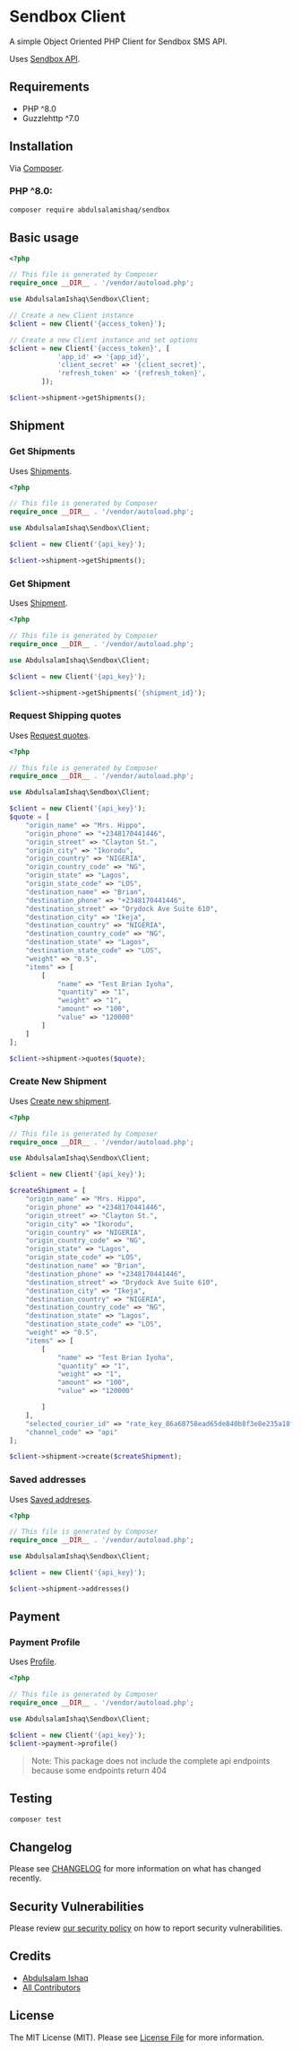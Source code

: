 # Sendbox Client

A simple Object Oriented PHP Client for Sendbox SMS API.

Uses [Sendbox API](https://docs.sendbox.co/).

## Requirements

* PHP ^8.0
* Guzzlehttp ^7.0

## Installation

Via [Composer](https://getcomposer.org).

### PHP ^8.0:

```bash
composer require abdulsalamishaq/sendbox
```

## Basic usage

```php
<?php

// This file is generated by Composer
require_once __DIR__ . '/vendor/autoload.php';

use AbdulsalamIshaq\Sendbox\Client;

// Create a new Client instance
$client = new Client('{access_token}');

// Create a new Client instance and set options
$client = new Client('{access_token}', [
            'app_id' => '{app_id}', 
            'client_secret' => '{client_secret}',
            'refresh_token' => '{refresh_token}',
        ]);

$client->shipment->getShipments();
```

## Shipment

### Get Shipments
Uses [Shipments](https://docs.sendbox.co/shipping/get-shipments).

```php
<?php

// This file is generated by Composer
require_once __DIR__ . '/vendor/autoload.php';

use AbdulsalamIshaq\Sendbox\Client;

$client = new Client('{api_key}');

$client->shipment->getShipments();

```

### Get Shipment
Uses [Shipment](https://docs.sendbox.co/shipping/get-shipment).

```php
<?php

// This file is generated by Composer
require_once __DIR__ . '/vendor/autoload.php';

use AbdulsalamIshaq\Sendbox\Client;

$client = new Client('{api_key}');

$client->shipment->getShipments('{shipment_id}');

```

### Request Shipping quotes
Uses [Request quotes](https://docs.sendbox.co/shipping/request-shipping-quotes).

```php
<?php

// This file is generated by Composer
require_once __DIR__ . '/vendor/autoload.php';

use AbdulsalamIshaq\Sendbox\Client;

$client = new Client('{api_key}');
$quote = [
    "origin_name" => "Mrs. Hippo",
    "origin_phone" => "+2348170441446",
    "origin_street" => "Clayton St.",
    "origin_city" => "Ikorodu",
    "origin_country" => "NIGERIA",
    "origin_country_code" => "NG",
    "origin_state" => "Lagos",
    "origin_state_code" => "LOS",
    "destination_name" => "Brian",
    "destination_phone" => "+2348170441446",
    "destination_street" => "Drydock Ave Suite 610",
    "destination_city" => "Ikeja",
    "destination_country" => "NIGERIA",
    "destination_country_code" => "NG",
    "destination_state" => "Lagos",
    "destination_state_code" => "LOS",
    "weight" => "0.5",
    "items" => [
        [
            "name" => "Test Brian Iyoha",
            "quantity" => "1",
            "weight" => "1",
            "amount" => "100",
            "value" => "120000"
        ]
    ]
];

$client->shipment->quotes($quote);

```

### Create New Shipment
Uses [Create new shipment](https://docs.sendbox.co/shipping/create-new-shipment).

```php
<?php

// This file is generated by Composer
require_once __DIR__ . '/vendor/autoload.php';

use AbdulsalamIshaq\Sendbox\Client;

$client = new Client('{api_key}');

$createShipment = [
    "origin_name" => "Mrs. Hippo",
    "origin_phone" => "+2348170441446",
    "origin_street" => "Clayton St.",
    "origin_city" => "Ikorodu",
    "origin_country" => "NIGERIA",
    "origin_country_code" => "NG",
    "origin_state" => "Lagos",
    "origin_state_code" => "LOS",
    "destination_name" => "Brian",
    "destination_phone" => "+2348170441446",
    "destination_street" => "Drydock Ave Suite 610",
    "destination_city" => "Ikeja",
    "destination_country" => "NIGERIA",
    "destination_country_code" => "NG",
    "destination_state" => "Lagos",
    "destination_state_code" => "LOS",
    "weight" => "0.5",
    "items" => [
        [
            "name" => "Test Brian Iyoha",
            "quantity" => "1",
            "weight" => "1",
            "amount" => "100",
            "value" => "120000"

        ]
    ],
    "selected_courier_id" => "rate_key_86a68758ead65de840b8f3e8e235a18f",
    "channel_code" => "api"
];

$client->shipment->create($createShipment);

```

### Saved addresses
Uses [Saved addreses](https://docs.sendbox.co/shipping/saved-addresses).

```php
<?php

// This file is generated by Composer
require_once __DIR__ . '/vendor/autoload.php';

use AbdulsalamIshaq\Sendbox\Client;

$client = new Client('{api_key}');

$client->shipment->addresses()

```

## Payment
### Payment Profile
Uses [Profile](https://docs.sendbox.co/shipping/create-new-shipment#check-your-staging-account-balance).

```php
<?php

// This file is generated by Composer
require_once __DIR__ . '/vendor/autoload.php';

use AbdulsalamIshaq\Sendbox\Client;

$client = new Client('{api_key}');
$client->payment->profile()
```

> Note: This package does not include the complete api endpoints because some endpoints return 404

## Testing

```bash
composer test
```

## Changelog

Please see [CHANGELOG](CHANGELOG.md) for more information on what has changed recently.

## Security Vulnerabilities

Please review [our security policy](../../security/policy) on how to report security vulnerabilities.

## Credits

- [Abdulsalam Ishaq](https://github.com/abdulsalamishaq)
- [All Contributors](../../contributors)

## License

The MIT License (MIT). Please see [License File](LICENSE.md) for more information.
